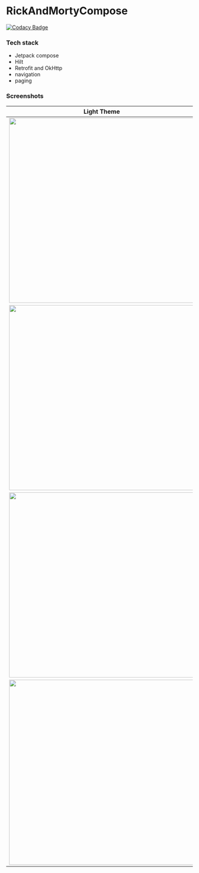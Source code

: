 # RickAndMortyCompose

[![Codacy Badge](https://api.codacy.com/project/badge/Grade/87dc35ba5e5e4254a6c960aea38de446)](https://app.codacy.com/gh/K-Terelak/RickAndMortyCompose?utm_source=github.com&utm_medium=referral&utm_content=K-Terelak/RickAndMortyCompose&utm_campaign=Badge_Grade_Settings)


### Tech stack
* Jetpack compose
* Hilt
* Retrofit and OkHttp
* navigation
* paging

### Screenshots
| Light Theme | Dark Theme |
| ------------ | -----------|
| <img src="https://user-images.githubusercontent.com/78376240/128515069-35b23785-b1cf-49c1-b923-b691de01c46b.png" height="500"> | <img src="https://user-images.githubusercontent.com/78376240/128515030-d32e6c91-1310-4905-bda2-e129e1fd2898.png" height="500"> |
| <img src="https://user-images.githubusercontent.com/78376240/128515079-9419ebe2-2bf2-423d-8adb-148ec83f0412.png" height="500"> | <img src="https://user-images.githubusercontent.com/78376240/128515043-6a5d46ac-5056-4074-9b79-a91309d49672.png" height="500"> |
| <img src="https://user-images.githubusercontent.com/78376240/128515091-aee39ff0-e88c-4988-ae94-e22354d22bda.png" height="500"> | <img src="https://user-images.githubusercontent.com/78376240/128515048-761b94f4-a661-470b-b7f9-6609784c4de7.png" height="500"> |
| <img src="https://user-images.githubusercontent.com/78376240/128515099-9c514570-175b-4648-8792-b6e4585f089d.png" height="500"> | <img src="https://user-images.githubusercontent.com/78376240/128515056-2b2946fb-742c-41af-a3ed-0f4be9851383.png" height="500"> |


